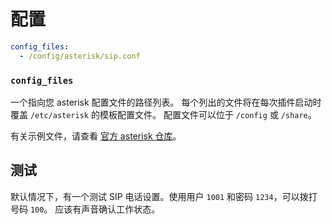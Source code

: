 # 配置

```yaml
config_files:
  - /config/asterisk/sip.conf
```

### `config_files`

一个指向您 asterisk 配置文件的路径列表。
每个列出的文件将在每次插件启动时覆盖 `/etc/asterisk` 的模板配置文件。
配置文件可以位于 `/config` 或 `/share`。

有关示例文件，请查看 [官方 asterisk 仓库](https://github.com/asterisk/asterisk/blob/main/configs/samples)。

## 测试

默认情况下，有一个测试 SIP 电话设置。使用用户 `1001` 和密码 `1234`，可以拨打号码 `100`。
应该有声音确认工作状态。